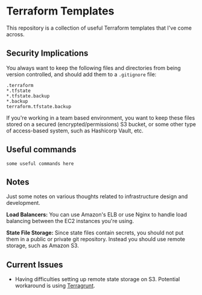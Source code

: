 # Terraform Templates

This repository is a collection of useful Terraform templates that I've come across. 

## Security Implications

You always want to keep the following files and directories from being version controlled, and should add them to a `.gitignore` file:

```
.terraform
*.tfstate
*.tfstate.backup
*.backup
terraform.tfstate.backup
```

If you're working in a team based environment, you want to keep these files stored on a secured (encrypted/permissions) S3 bucket, or some other type of access-based system, such as Hashicorp Vault, etc.

## Useful commands

```
some useful commands here
```

## Notes

Just some notes on various thoughts related to infrastructure design and development. 

**Load Balancers:** You can use Amazon's ELB or use Nginx to handle load balancing between the EC2 instances you're using.

**State File Storage:** Since state files contain secrets, you should not put them in a public or private git repository. Instead you should use remote storage, such as Amazon S3. 


## Current Issues

- Having difficulties setting up remote state storage on S3. Potential workaround is using [Terragrunt](https://github.com/gruntwork-io/terragrunt). 